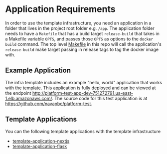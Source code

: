 # Application Requirements

In order to use the template infrastructure, you need an application in a folder that lives in the project root folder e.g. `/app`. The application folder needs to have a `Makefile` that has a build target `release-build` that takes in a Makefile variable `OPTS`, and passes those `OPTS` as options to the `docker build` command. The top level [Makefile](./Makefile) in this repo will call the application's `release-build` make target passing in release tags to tag the docker image with.

## Example Application

The infra template includes an example "hello, world" application that works with the template. This application is fully deployed and can be viewed at the endpoint <http://platform-test-app-dev-751272791.us-east-1.elb.amazonaws.com/>. The source code for this test application is at <https://github.com/navapbc/platform-test>.

## Template Applications

You can the following template applications with the template infrastructure

* [template-application-nextjs](https://github.com/navapbc/template-application-nextjs)
* [template-application-flask](https://github.com/navapbc/template-application-flask)
